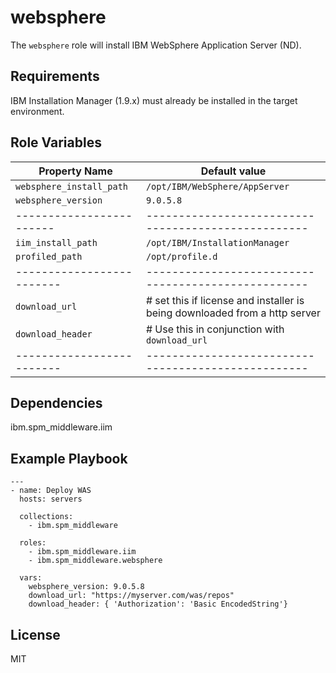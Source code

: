 # websphere

The `websphere` role will install IBM WebSphere Application Server (ND).

## Requirements

IBM Installation Manager (1.9.x) must already be installed in the target environment.

## Role Variables

| Property Name            | Default value                                       |
| ------------------------ | --------------------------------------------------- |
| `websphere_install_path` | `/opt/IBM/WebSphere/AppServer`                      |
| `websphere_version`      | `9.0.5.8`                                           |
| ------------------------ | --------------------------------------------------- |
| `iim_install_path`       | `/opt/IBM/InstallationManager`                      |
| `profiled_path`          | `/opt/profile.d`                                    |
| ------------------------- | --------------------------------------------------- |
| `download_url`            | # set this if license and installer is being downloaded from a http server|
| `download_header`         | # Use this in conjunction with `download_url`       |
| ------------------------- | --------------------------------------------------- |

## Dependencies

ibm.spm_middleware.iim

## Example Playbook

```
---
- name: Deploy WAS
  hosts: servers

  collections:
    - ibm.spm_middleware

  roles:
    - ibm.spm_middleware.iim
    - ibm.spm_middleware.websphere

  vars:
    websphere_version: 9.0.5.8
    download_url: "https://myserver.com/was/repos"
    download_header: { 'Authorization': 'Basic EncodedString'}

```

## License

MIT
